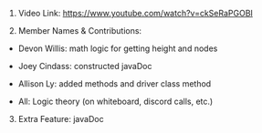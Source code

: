 1. Video Link: https://www.youtube.com/watch?v=ckSeRaPGOBI

2. Member Names & Contributions:

- Devon Willis: math logic for getting height and nodes

- Joey Cindass: constructed javaDoc

- Allison Ly: added methods and driver class method

- All: Logic theory (on whiteboard, discord calls, etc.)

3. Extra Feature: javaDoc
